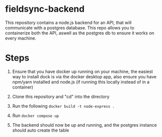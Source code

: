 
# fieldsync-backend

This repository contains a node.js backend for an API, that will communicate with a postgres database. This repo allows you to containerize both the API, aswell as the postgres db to ensure it works on every machine.

# Steps 
 1. Ensure that you have docker up running on your machine, the easiest way to install dock is via the docker desktop app, also ensure you have npm/yarn installed and node.js (if running this locally instead of in a container)

 2. Clone this repository and "cd" into the directory

 3. Run the following ``` docker build -t node-express . ``` 

 4. Run ``` docker compose up   ``` 

 5. The backend should now be up and running, and the postgres instance should auto create the table
